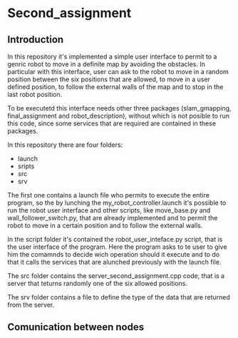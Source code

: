 # Second_assignment

## Introduction

In this repository it's implemented a simple user interface to permit to a genric robot to move in a definite map by avoiding the obstacles. In particular with this interface, user can ask to the robot to move in a random position between the six positions that are allowed, to move in a user defined position, to follow the external walls of the map and to stop in the last robot position.

To be executetd this interface needs other three packages (slam_gmapping, final_assignment and robot_description), without which is not posible to run this code, since some services that are required are contained in these packages.


In this repository there are four folders: 

* launch 
* sripts
* src
* srv

The first one contains a launch file who permits to execute the entire program, so the by lunching the my_robot_controller.launch it's possible to run the robot user interface and other scripts, like move_base.py and wall_follower_switch.py, that are already implemented and  to permit the robot to move in a certain position and to follow the external walls.

In the script folder it's contained the robot_user_inteface.py script, that is the user interface of the program. Here the program asks to te user to give him the comamnds to decide wich operation should it execute and to do that it calls the services that are alunched previously with the launch file.

The src folder contains the server_second_assignment.cpp code, that is a server that teturns randomly one of the six allowed positions.

The srv folder contains a file to define the type of the data that are returned from the server.

## Comunication between nodes 


